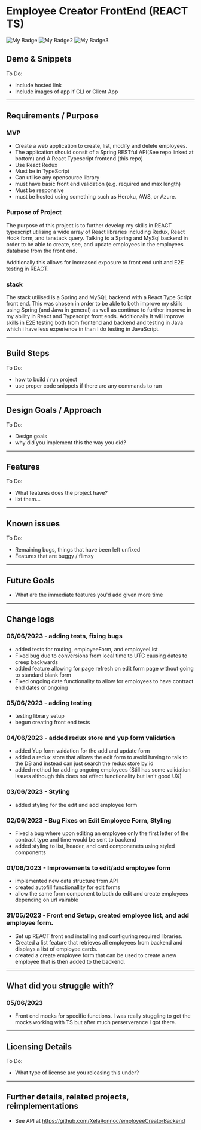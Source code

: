 # Employee Creator FrontEnd (REACT TS)

![My Badge](https://github.com/XelaRonnoc/employeeCreatorFrontEnd/actions/workflows/main.yml/badge.svg)
![My Badge2](https://github.com/XelaRonnoc/employeeCreatorFrontEnd/actions/workflows/onPullRequest.yml/badge.svg)
![My Badge3](https://github.com/XelaRonnoc/employeeCreatorFrontEnd/actions/workflows/onPush.yml/badge.svg)

## Demo & Snippets

To Do:

-   Include hosted link
-   Include images of app if CLI or Client App

---

## Requirements / Purpose

### MVP

-   Create a web application to create, list, modify and delete employees.
-   The application should consit of a Spring RESTful API(See repo linked at bottom) and A React Typescript frontend (this repo)
-   Use React Redux
-   Must be in TypeScript
-   Can utilise any opensource library
-   must have basic front end validation (e.g. required and max length)
-   Must be responsive
-   must be hosted using something such as Heroku, AWS, or Azure.

### Purpose of Project

The purpose of this project is to further develop my skills in REACT typescript utilising a wide array of React libraries including Redux, React Hook form, and tanstack query. Talking to a Spring and MySql backend in order to be able to create, see, and update employees in the employees database from the front end.

Additionally this allows for increased exposure to front end unit and E2E testing in REACT.

### stack

The stack utilised is a Spring and MySQL backend with a React Type Script front end.
This was chosen in order to be able to both improve my skills using Spring (and Java in general) as well as continue to further improve in my ability in React and Typescript front ends. Additionally It will improve skills in E2E testing both from frontend and backend and testing in Java which i have less experience in than I do testing in JavaScript.

---

## Build Steps

To Do:

-   how to build / run project
-   use proper code snippets if there are any commands to run

---

## Design Goals / Approach

To Do:

-   Design goals
-   why did you implement this the way you did?

---

## Features

To Do:

-   What features does the project have?
-   list them...

---

## Known issues

To Do:

-   Remaining bugs, things that have been left unfixed
-   Features that are buggy / flimsy

---

## Future Goals

-   What are the immediate features you'd add given more time

---

## Change logs

### 06/06/2023 - adding tests, fixing bugs

-   added tests for routing, employeeForm, and employeeList
-   Fixed bug due to conversions from local time to UTC causing dates to creep backwards
-   added feature allowing for page refresh on edit form page without going to standard blank form
-   Fixed ongoing date functionality to allow for employees to have contract end dates or ongoing

### 05/06/2023 - adding testing

-   testing library setup
-   begun creating front end tests

### 04/06/2023 - added redux store and yup form validation

-   added Yup form vaidation for the add and update form
-   added a redux store that allows the edit form to avoid having to talk to the DB and instead can just search the redux store by id
-   added method for adding ongoing employees (Still has some validation issues although this does not effect functionality but isn't good UX)

### 03/06/2023 - Styling

-   added styling for the edit and add employee form

### 02/06/2023 - Bug Fixes on Edit Employee Form, Styling

-   Fixed a bug where upon editing an employee only the first letter of the contract type and time would be sent to backend
-   added styling to list, header, and card componenets using styled components

### 01/06/2023 - Improvements to edit/add employee form

-   implemented new data structure from API
-   created autofill functionallity for edit forms
-   allow the same form component to both do edit and create employees depending on url vairable

### 31/05/2023 - Front end Setup, created employee list, and add employee form.

-   Set up REACT front end installing and configuring required libraries.
-   Created a list feature that retrieves all employees from backend and displays a list
    of employee cards.
-   created a create employee form that can be used to create a new employee that is then added to the backend.

---

## What did you struggle with?

### 05/06/2023

-   Front end mocks for specific functions. I was really stuggling to get the mocks working with TS but after much perserverance I got there.

---

## Licensing Details

To Do:

-   What type of license are you releasing this under?

---

## Further details, related projects, reimplementations

-   See API at https://github.com/XelaRonnoc/employeeCreatorBackend
